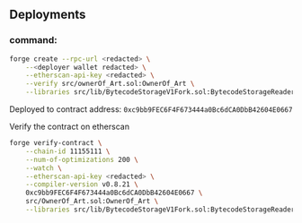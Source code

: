 ## Deployments

### command:

```bash
forge create --rpc-url <redacted> \
    --<deployer wallet redacted> \
    --etherscan-api-key <redacted> \
    --verify src/ownerOf_Art.sol:OwnerOf_Art \
    --libraries src/lib/BytecodeStorageV1Fork.sol:BytecodeStorageReader:0x478aC182d2B7902169a13fcD8A6a2fF885B4cEB5
```

Deployed to contract address: `0xc9bb9FEC6F4F673444a0Bc6dCA0DbB42604E0667`

Verify the contract on etherscan

```bash
forge verify-contract \
    --chain-id 11155111 \
    --num-of-optimizations 200 \
    --watch \
    --etherscan-api-key <redacted> \
    --compiler-version v0.8.21 \
    0xc9bb9FEC6F4F673444a0Bc6dCA0DbB42604E0667 \
    src/OwnerOf_Art.sol:OwnerOf_Art \
    --libraries src/lib/BytecodeStorageV1Fork.sol:BytecodeStorageReader:0x478aC182d2B7902169a13fcD8A6a2fF885B4cEB5
```
